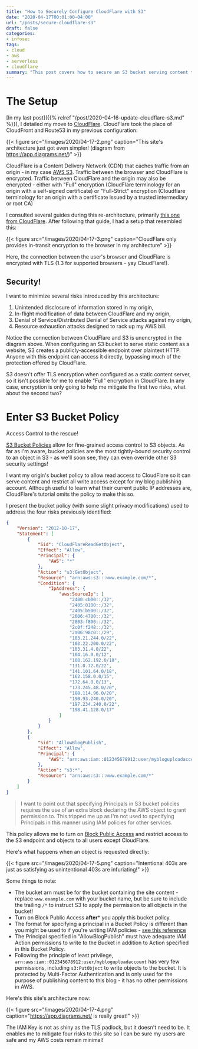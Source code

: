 ```yaml
---
title: "How to Securely Configure CloudFlare with S3"
date: "2020-04-17T00:01:00-04:00"
url: "/posts/secure-cloudflare-s3"
draft: false
categories:
- infosec
tags:
- cloud
- aws
- serverless
- cloudflare
summary: "This post covers how to secure an S3 bucket serving content through Cloudflare"
---
```


# The Setup

[In my last post]({{% relref "/post/2020-04-16-update-cloudflare-s3.md" %}}), I
detailed my move to [CloudFlare](https://www.cloudflare.com/). CloudFlare took
the place of CloudFront and Route53 in my previous configuration:

{{< figure src="/images/2020/04-17-2.png" caption="This site's architecture just got even simpler! (diagram from https://app.diagrams.net/)" >}}

CloudFlare is a Content Delivery Network (CDN) that caches traffic from an
origin - in my case [AWS S3](https://aws.amazon.com/s3/). Traffic between the
browser and CloudFlare is encrypted. Traffic between CloudFlare and the origin
may also be encrypted - either with "Full" encryption (CloudFlare terminology
for an origin with a self-signed certificate) or "Full-Strict" encryption
(Cloudflare terminology for an origin with a certificate issued by a trusted
intermediary or root CA)

I consulted several guides during this re-architecture, primarily [this one from
CloudFlare](https://support.cloudflare.com/hc/en-us/articles/360037983412-Configuring-an-Amazon-Web-Services-static-site-to-use-Cloudflare
"CloudFlare guide to using S3 as an origin"). After following that guide, I had
a setup that resembled this:

{{< figure src="/images/2020/04-17-3.png" caption="CloudFlare only provides in-transit encryption to the browser in my architecture" >}}

Here, the connection between the user's browser and CloudFlare is encrypted
with TLS (1.3 for supported browsers - yay CloudFlare!). 

## Security!

I want to minimize several risks introduced by this architecture:

1. Unintended disclosure of information stored in my origin,
2. In-flight modification of data between CloudFlare and my origin,
3. Denial of Service/Distributed Denial of Service attacks against my origin,
4. Resource exhaustion attacks designed to rack up my AWS bill.

Notice the connection between CloudFlare and S3 is unencrypted in the diagram
above. When configuring an S3 bucket to serve static content as a website, S3
creates a publicly-accessible endpoint over plaintext HTTP. Anyone with this
endpoint can access it directly, bypassing much of the protection offered by
CloudFlare.

S3 doesn't offer TLS encryption when configured as a static content server, so
it isn't possible for me to enable "Full" encryption in CloudFlare. In any case,
encryption is only going to help me mitigate the first two risks, what about the
second two?

<a name="bucketpolicy"></a>
# Enter S3 Bucket Policy

Access Control to the rescue!

[S3 Bucket
Policies](https://docs.aws.amazon.com/AmazonS3/latest/dev/example-bucket-policies.html)
allow for fine-grained access control to S3 objects. As far as I'm aware, bucket
policies are the most tightly-bound security control to an object in S3 - as
we'll soon see, they can even override other S3 security settings!

I want my origin's bucket policy to allow read access to CloudFlare so it can 
serve content and restrict all write access except for my blog publishing
account. Although useful to learn what their current public IP addresses are,
CloudFlare's tutorial omits the policy to make this so.

I present the bucket policy (with some slight privacy modifications) used to address the
four risks previously identified:

```json
{
    "Version": "2012-10-17",
    "Statement": [
        {
            "Sid": "CloudFlareReadGetObject",
            "Effect": "Allow",
            "Principal": {
                "AWS": "*"
            },
            "Action": "s3:GetObject",
            "Resource": "arn:aws:s3:::www.example.com/*",
            "Condition": {
                "IpAddress": {
                    "aws:SourceIp": [
                        "2400:cb00::/32",
                        "2405:8100::/32",
                        "2405:b500::/32",
                        "2606:4700::/32",
                        "2803:f800::/32",
                        "2c0f:f248::/32",
                        "2a06:98c0::/29",
                        "103.21.244.0/22",
                        "103.22.200.0/22",
                        "103.31.4.0/22",
                        "104.16.0.0/12",
                        "108.162.192.0/18",
                        "131.0.72.0/22",
                        "141.101.64.0/18",
                        "162.158.0.0/15",
                        "172.64.0.0/13",
                        "173.245.48.0/20",
                        "188.114.96.0/20",
                        "190.93.240.0/20",
                        "197.234.240.0/22",
                        "198.41.128.0/17"
                    ]
                }
            }
        },
        {
            "Sid": "AllowBlogPublish",
            "Effect": "Allow",
            "Principal": {
                "AWS": "arn:aws:iam::012345678912:user/mybloguploadaccount"
            },
            "Action": "s3:*",
            "Resource": "arn:aws:s3:::www.example.com/*"
        }
    ]
}
```

> I want to point out that specifying Principals in S3 bucket policies requires
> the use of an extra block declaring the AWS object to grant permission to. This
> tripped me up as I'm not used to specifying Principals in this manner using IAM
> policies for other services.

This policy allows me to turn on [Block Public
Access](https://docs.aws.amazon.com/AmazonS3/latest/dev/access-control-block-public-access.html
"S3 Block Public Access") and restrict access to the S3 endpoint and objects to
all users except CloudFlare.

Here's what happens when an object is requested directly:

{{< figure src="/images/2020/04-17-5.png" caption="Intentional 403s are just as satisfying as unintentional 403s are infuriating!" >}}

Some things to note:

* The bucket arn must be for the bucket containing the site content - replace
  `www.example.com` with your bucket name, but be sure to include the trailing
  `/*` to instruct S3 to apply the permission to all objects in the bucket!
* Turn on Block Public Access **after*** you apply this bucket policy.
* The format for specifying a principal in a Bucket Policy is different than you
  might be used to if you're writing IAM policies - [see this
  reference](https://docs.aws.amazon.com/AmazonS3/latest/dev/s3-bucket-user-policy-specifying-principal-intro.html)
* The Principal specified in "AllowBlogPublish" must have adequate IAM Action permissions
  to write to the Bucket in addition to Action specified in this Bucket Policy.
* Following the principle of least privilege,
  `arn:aws:iam::012345678912:user/mybloguploadaccount` has very few permissions,
  including `s3:PutObject` to write objects to the bucket. It is protected by
  Multi-Factor Authentication and is only used for the purpose of publishing
  content to this blog - it has no other permissions in AWS.
  
Here's this site's architecture now:

{{< figure src="/images/2020/04-17-4.png" caption="https://app.diagrams.net/ is really great!" >}}

The IAM Key is not as shiny as the TLS padlock, but it doesn't need to be. It
enables me to mitigate four risks to this site so I can be sure my users are
safe and my AWS costs remain minimal!
